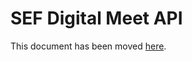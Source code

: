 # SEF Digital Meet API

This document has been moved [here](https://jitsi.github.io/handbook/docs/dev-guide/dev-guide-iframe).
